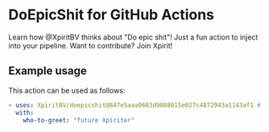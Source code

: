 # DoEpicShit for GitHub Actions
Learn how @XpiritBV thinks about "Do epic shit"! Just a fun action to inject into your pipeline. Want to contribute? Join Xpirit!

## Example usage
This action can be used as follows:  
``` yaml
- uses: XpiritBV/doepicshit@847e5aaa0683d9088015e027c4872943a1143af1 # v1.1
  with:
    who-to-greet: "future Xpiriter"
``` 
